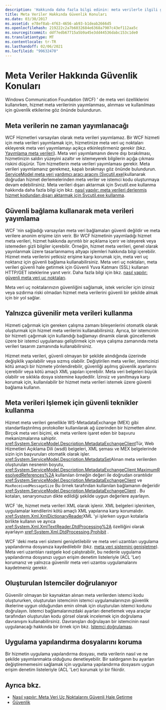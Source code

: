```yaml
---
description: 'Hakkında daha fazla bilgi edinin: meta verilerle ilgili güvenlik konuları'
title: Meta Veriler Hakkında Güvenlik Konuları
ms.date: 03/30/2017
ms.assetid: e78ef8ab-4f63-4656-ab93-b1deab2666d5
ms.openlocfilehash: 219222c2a7b6032684e6368a7907c43ef112aa5c
ms.sourcegitcommit: ddf7edb67715a5b9a45e3dd44536dabc153c1de0
ms.translationtype: MT
ms.contentlocale: tr-TR
ms.lasthandoff: 02/06/2021
ms.locfileid: "99632470"
---
```

# <a name="security-considerations-with-metadata"></a>Meta Veriler Hakkında Güvenlik Konuları

Windows Communication Foundation (WCF) ' de meta veri özelliklerini kullanırken, hizmet meta verilerinin yayımlanması, alınması ve kullanılması için güvenlik etkilerine göz önünde bulundurun.  
  
## <a name="when-to-publish-metadata"></a>Meta verilerin ne zaman yayımlanacağı  

 WCF Hizmetleri varsayılan olarak meta verileri yayımlamaz. Bir WCF hizmeti için meta verileri yayımlamak için, hizmetinize meta veri uç noktaları ekleyerek meta veri yayımlamayı açıkça etkinleştirmeniz gerekir (bkz. [Yayımlama meta verileri](publishing-metadata.md)). Meta veri yayımlamanın devre dışı bırakılması, hizmetinizin saldırı yüzeyini azaltır ve istemeyerek bilgilerin açığa çıkması riskini düşürür. Tüm hizmetlerin meta verileri yayımlaması gerekir. Meta verileri yayımlamanız gerekmez, kapalı bırakmayı göz önünde bulundurun. [ServiceModel meta veri yardımcı aracı aracını (Svcutil.exe)](../servicemodel-metadata-utility-tool-svcutil-exe.md)kullanarak doğrudan hizmet derlemelerinden meta veriler ve istemci kodu oluşturmaya devam edebilirsiniz. Meta verileri dışarı aktarmak için Svcutil.exe kullanma hakkında daha fazla bilgi için bkz. [nasıl yapılır: meta verileri derlenmiş hizmet kodundan dışarı aktarmak için Svcutil.exe kullanma](how-to-use-svcutil-exe-to-export-metadata-from-compiled-service-code.md).  
  
## <a name="publishing-metadata-using-a-secure-binding"></a>Güvenli bağlama kullanarak meta verileri yayımlama  

 WCF 'nin sağladığı varsayılan meta veri bağlamaları güvenli değildir ve meta verilere anonim erişime izin verir. Bir WCF hizmetinin yayımladığı hizmet meta verileri, hizmet hakkında ayrıntılı bir açıklama içerir ve isteyerek veya istemeden gizli bilgiler içerebilir. Örneğin, hizmet meta verileri, genel olarak yayınlanmak üzere tasarlanmamış altyapı işlemleri hakkında bilgi içerebilir. Hizmet meta verilerini yetkisiz erişime karşı korumak için, meta veri uç noktanız için güvenli bağlama kullanabilirsiniz. Meta veri uç noktaları, meta verileri güvenli hale getirmek için Güvenli Yuva Katmanı (SSL) kullanan HTTP/GET isteklerine yanıt verir. Daha fazla bilgi için bkz. [nasıl yapılır: güvenli meta veri uç noktaları](how-to-secure-metadata-endpoints.md).  
  
 Meta veri uç noktalarınızın güvenliğini sağlamak, istek vericiler için izinsiz veya sızdırma riski olmadan hizmet meta verilerini güvenli bir şekilde almak için bir yol sağlar.  
  
## <a name="using-only-trusted-metadata"></a>Yalnızca güvenilir meta verileri kullanma  

 Hizmeti çağırmak için gereken çalışma zamanı bileşenlerini otomatik olarak oluşturmak için hizmet meta verilerini kullanabilirsiniz. Ayrıca, bir istemcinin bir hizmeti çağırmak için kullandığı bağlamayı dinamik olarak güncellemek üzere bir istemci uygulaması geliştirmek için veya çalışma zamanında meta verileri tasarım zamanında kullanabilirsiniz.  
  
 Hizmet meta verileri, güvenli olmayan bir şekilde alındığında üzerinde değişiklik yapılabilir veya sızmış olabilir. Değiştirilen meta veriler, istemcinizi kötü amaçlı bir hizmete yönlendirebilir, güvenliği aşılmış güvenlik ayarlarını içerebilir veya kötü amaçlı XML yapıları içerebilir. Meta veri belgeleri büyük olabilir ve sıklıkla dosya sistemine kaydedilir. İzinsiz ve yanıltmaya karşı korumak için, kullanılabilir bir hizmet meta verileri istemek üzere güvenli bağlama kullanın.  
  
## <a name="using-safe-techniques-for-processing-metadata"></a>Meta verileri Işlemek için güvenli teknikler kullanma  

 Hizmet meta verileri genellikle WS-MetadataExchange (MEX) gibi standartlaştırılmış protokoller kullanılarak ağ üzerinden bir hizmetten alınır. Birçok meta veri biçimi, ek meta verilere işaret eden bir başvuru mekanizmalarına sahiptir. <xref:System.ServiceModel.Description.MetadataExchangeClient>Tür, Web Hizmetleri Açıklama Dili (wsdl) belgeleri, XML şeması ve MEX belgelerinde sizin için başvuruları otomatik olarak işler. <xref:System.ServiceModel.Description.MetadataSet>Alınan meta verilerden oluşturulan nesnenin boyutu, <xref:System.ServiceModel.Description.MetadataExchangeClient.MaximumResolvedReferences%2A> kullanılan örneğin değeri ile doğrudan orantılıdır <xref:System.ServiceModel.Description.MetadataExchangeClient> ve `MaxReceivedMessageSize` Bu örnek tarafından kullanılan bağlamanın değeridir <xref:System.ServiceModel.Description.MetadataExchangeClient> . Bu kotaları, senaryonuzun dikte edildiği şekilde uygun değerlere ayarlayın.  
  
 WCF 'de, hizmet meta verileri XML olarak işlenir. XML belgeleri işlenirken, uygulamalar kendilerini kötü amaçlı XML yapılarına karşı korumalıdır. <xref:System.Xml.XmlDictionaryReader>XML 'yi işlerken uygun kotalarla birlikte kullanın ve ayrıca <xref:System.Xml.XmlTextReader.DtdProcessing%2A> özelliğini olarak ayarlayın <xref:System.Xml.DtdProcessing.Prohibit> .  
  
 WCF 'deki meta veri sistemi genişletilebilir ve meta veri uzantıları uygulama yapılandırma dosyanıza kaydedilebilir (bkz. [meta veri sistemini genişletme](../extending/extending-the-metadata-system.md)). Meta veri uzantıları rastgele kod çalıştırabilir, bu nedenle uygulama yapılandırma dosyanızı uygun erişim denetim listeleriyle (ACL 'Ler) korumanız ve yalnızca güvenilir meta veri uzantısı uygulamalarını kaydetmeniz gerekir.  
  
## <a name="validating-generated-clients"></a>Oluşturulan Istemciler doğrulanıyor  

 Güvenilir olmayan bir kaynaktan alınan meta verilerden istemci kodu oluştururken, oluşturulan istemcinin istemci uygulamalarınızın güvenlik ilkelerine uygun olduğundan emin olmak için oluşturulan istemci kodunu doğrulayın. İstemci bağlamalarınızdaki ayarları denetlemek veya araçlar tarafından oluşturulan kodu görsel olarak incelemek için doğrulama davranışını kullanabilirsiniz. Davranışları doğrulayan bir istemcinin nasıl uygulanacağı hakkında bir örnek için bkz. [Istemci doğrulaması](../samples/client-validation.md).  
  
## <a name="protecting-application-configuration-files"></a>Uygulama yapılandırma dosyalarını koruma  

 Bir hizmetin uygulama yapılandırma dosyası, meta verilerin nasıl ve ne şekilde yayımlanmakta olduğunu denetleyebilir. Bir saldırganın bu ayarları değiştirememesini sağlamak için uygulama yapılandırma dosyasını uygun erişim denetim listeleriyle (ACL 'Ler) korumak iyi bir fikirdir.  
  
## <a name="see-also"></a>Ayrıca bkz.

- [Nasıl yapılır: Meta Veri Uç Noktalarını Güvenli Hale Getirme](how-to-secure-metadata-endpoints.md)
- [Güvenlik](security.md)
